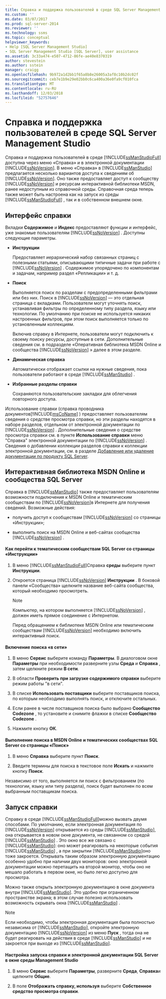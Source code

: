```yaml
---
title: Справка и поддержка пользователей в среде SQL Server Management Studio | Документация Майкрософт
ms.custom: ''
ms.date: 03/07/2017
ms.prod: sql-server-2014
ms.reviewer: ''
ms.technology: ssms
ms.topic: conceptual
helpviewer_keywords:
- Help [SQL Server Management Studio]
- SQL Server Management Studio [SQL Server], user assistance
ms.assetid: 3c33a474-e507-4712-86fe-ae40e8370319
author: stevestein
ms.author: sstein
manager: craigg
ms.openlocfilehash: 9b972a1d2bb1f65a8b8e26005a3af8c10b2dc02f
ms.sourcegitcommit: ceb7e1b9e29e02bb0c6ca400a36e0fa9cf010fca
ms.translationtype: MT
ms.contentlocale: ru-RU
ms.lasthandoff: 12/03/2018
ms.locfileid: "52757646"
---
```

# <a name="user-assistance-in-sql-server-management-studio"></a>Справка и поддержка пользователей в среде SQL Server Management Studio
  Справка и поддержка пользователей в среде [!INCLUDE[ssManStudioFull](../includes/ssmanstudiofull-md.md)] доступна через меню «Справка» и в электронной документации [!INCLUDE[ssNoVersion](../includes/ssnoversion-md.md)]. В меню «Справка» в [!INCLUDE[ssManStudio](../includes/ssmanstudio-md.md)] предлагается несколько вариантов доступа к сведениям об [!INCLUDE[ssNoVersion](../includes/ssnoversion-md.md)]. Оно также предоставляет доступ к сообществу [!INCLUDE[ssNoVersion](../includes/ssnoversion-md.md)] и ресурсам интерактивной библиотеки MSDN, ранее недоступным из справочной среды. Справочная среда теперь также может быть настроена как на запуск из среды [!INCLUDE[ssManStudioFull](../includes/ssmanstudiofull-md.md)] , так и в собственном внешнем окне.  
  
## <a name="the-help-interface"></a>Интерфейс справки  
 Вкладки **Содержимое** и **Индекс** предоставляют функции и интерфейс, уже знакомые пользователям [!INCLUDE[ssNoVersion](../includes/ssnoversion-md.md)] . Доступны следующие параметры.  
  
-   **Инструкции**  
  
     Предоставляет иерархический набор связанных страниц с полезными статьями, описывающими типичные задачи при работе с [!INCLUDE[ssNoVersion](../includes/ssnoversion-md.md)] . Содержимое упорядочено по компонентам и задачам, например раздел «Репликации» и т. д.  
  
-   **Поиск**  
  
     Выполняется поиск по разделам с предопределенными фильтрами или без них. Поиск в [!INCLUDE[ssNoVersion](../includes/ssnoversion-md.md)] — это отдельная страница с вкладками. Пользователи могут уточнять поиск, устанавливая фильтры по определенному типу раздела, языку или технологии. По умолчанию при поиске не используется никаких настроенных фильтров, при этом поиск выполняется только по установленным коллекциям.  
  
     Включив справку в Интернете, пользователи могут подключить к своему поиску ресурсы, доступные в сети. Дополнительные сведения см. в подразделе «Оперативная библиотека MSDN Online и сообщества [!INCLUDE[ssNoVersion](../includes/ssnoversion-md.md)] » далее в этом разделе.  
  
-   **Динамическая справка**  
  
     Автоматически отображает ссылки на нужные сведения, пока пользователи работают в среде [!INCLUDE[ssManStudio](../includes/ssmanstudio-md.md)] .  
  
-   **Избранные разделы справки**  
  
     Сохраняются пользовательские закладки для облегчения повторного доступа.  
  
 Использование справки (справка проводника документов[!INCLUDE[msCoName](../includes/msconame-md.md)] ) предоставляет пользователям сведения о средстве просмотра справки, но эти разделы находятся в наборе разделов, отдельном от электронной документации по [!INCLUDE[ssNoVersion](../includes/ssnoversion-md.md)] . Дополнительные сведения о средстве просмотра справки см. в пункте **Использование справки** меню "Справка" электронной документации по [!INCLUDE[ssNoVersion](../includes/ssnoversion-md.md)] . Сведения о добавлении коллекции разделов справки к коллекции электронной документации, см. в разделе [Добавление или удаление документации по продукту SQL Server](../2014-toc/books-online-for-sql-server-2014.md).  
  
## <a name="msdn-online-and-sql-server-communities"></a>Интерактивная библиотека MSDN Online и сообщества SQL Server  
 Справка в [!INCLUDE[ssManStudio](../includes/ssmanstudio-md.md)] также предоставляет пользователям возможности подключения к MSDN Online и тематическим сообществам по [!INCLUDE[ssNoVersion](../includes/ssnoversion-md.md)]в Интернете для получения сведений. Возможные действия:  
  
-   получить доступ к сообществам [!INCLUDE[ssNoVersion](../includes/ssnoversion-md.md)] со страницы «Инструкции»;  
  
-   выполнить поиск на MSDN Online и веб-сайтах сообщества [!INCLUDE[ssNoVersion](../includes/ssnoversion-md.md)] .  
  
#### <a name="to-access-sql-server-focused-communities-from-the-how-do-i-page"></a>Как перейти к тематическим сообществам SQL Server со страницы «Инструкции»  
  
1.  В меню [!INCLUDE[ssManStudioFull](../includes/ssmanstudiofull-md.md)]Справка **среды** выберите пункт **Инструкции**.  
  
2.  Откроется страница [!INCLUDE[ssNoVersion](../includes/ssnoversion-md.md)] **Инструкции** . В боковой панели «Сообщества» щелкните название веб-сайта сообщества, который необходимо просмотреть.  
  
    > [!NOTE]  
    >  Компьютер, на котором выполняется [!INCLUDE[ssNoVersion](../includes/ssnoversion-md.md)] , должен иметь прямое соединение с Интернетом.  
  
     Перед обращением к библиотеке MSDN Online или тематическим сообществам [!INCLUDE[ssNoVersion](../includes/ssnoversion-md.md)] необходимо включить интерактивный поиск.  
  
#### <a name="to-enable-online-search"></a>Включение поиска «в сети»  
  
1.  В меню **Сервис** выберите команду **Параметры**. В диалоговом окне **Параметры** при необходимости разверните узлы **Среда** и **Справка** , затем щелкните режим **В сети**.  
  
2.  В области **Проверить при загрузке содержимого справки** выберите режим работы "в сети".  
  
3.  В списке **Использовать поставщики** выберите поставщиков поиска, по которым необходимо выполнять поиск, и отключите остальных.  
  
4.  Если ранее в числе поставщиков поиска было выбрано **Сообщество Codezone** , то установите и снимите флажки в списке **Сообщество Codezone** .  
  
5.  Нажмите кнопку **ОК**.  
  
#### <a name="to-search-msdn-online-and-sql-server-focused-communities-from-the-search-page"></a>Выполнение поиска в MSDN Online и тематических сообществах SQL Server со страницы «Поиск»  
  
1.  В меню **Справка** выберите пункт **Поиск**.  
  
2.  Введите термины для поиска в текстовое поле **Искать** и нажмите кнопку **Поиск**.  
  
 Независимо от того, выполняется ли поиск с фильтрованием (по технологии, языку или типу раздела), поиск будет выполнен по всем выбранным поставщикам поиска.  
  
## <a name="launching-help"></a>Запуск справки  
 Справку в среде [!INCLUDE[ssManStudioFull](../includes/ssmanstudiofull-md.md)]можно вызвать двумя способами. По умолчанию, если электронная документация по [!INCLUDE[ssNoVersion](../includes/ssnoversion-md.md)] открывается из среды [!INCLUDE[ssManStudio](../includes/ssmanstudio-md.md)], она открывается в новом окне документа, не связанном со средой [!INCLUDE[ssManStudio](../includes/ssmanstudio-md.md)] . Это окно все же связано с [!INCLUDE[ssManStudio](../includes/ssmanstudio-md.md)]: оно может реагировать на некоторые события [!INCLUDE[ssManStudio](../includes/ssmanstudio-md.md)] , а при закрытии [!INCLUDE[ssManStudio](../includes/ssmanstudio-md.md)]оно тоже закроется. Открывать таким образом электронную документацию особенно удобно при наличии двух мониторов: окно электронной документации можно перетащить на второй монитор, чтобы оно не мешало работать в первом окне, но было легко доступно для просмотра.  
  
 Можно также открыть электронную документацию в окне документа внутри [!INCLUDE[ssManStudio](../includes/ssmanstudio-md.md)]. Это удобно при ограниченном пространстве экрана; в этом случае полезно использовать возможность скрывать окна [!INCLUDE[ssManStudio](../includes/ssmanstudio-md.md)] .  
  
> [!NOTE]  
>  Если необходимо, чтобы электронная документация была полностью независима от [!INCLUDE[ssManStudio](../includes/ssmanstudio-md.md)], откройте электронную документацию [!INCLUDE[ssNoVersion](../includes/ssnoversion-md.md)] из меню **Пуск** , тогда она не будет реагировать на действия в среде [!INCLUDE[ssManStudio](../includes/ssmanstudio-md.md)] и не закроется при выходе из [!INCLUDE[ssManStudio](../includes/ssmanstudio-md.md)].  
  
#### <a name="to-configure-help-and-sql-server-books-online-to-launch-inside-the-management-studio-window"></a>Настройка запуска справки и электронной документации SQL Server в окне среды Management Studio  
  
1.  В меню **Сервис** выберите **Параметры**, разверните **Среда**, **Справка**и щелкните **Общие**.  
  
2.  В поле **Отображать справку, используя** выберите **Собственное средство просмотра справки**.  
  
  
